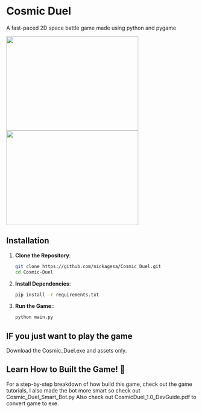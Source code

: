 # Cosmic Duel
A fast-paced 2D space battle game made using python and pygame

<img src="https://github.com/user-attachments/assets/7b1e86d9-8072-451e-ad2f-e544da7722b5" width="350" height="250" />
<img src="https://github.com/user-attachments/assets/999359f8-bbbd-4e08-a20b-bdd9383f6dd8" width="350" height="250" />

## Installation

1. **Clone the Repository**:
   ```sh
   git clone https://github.com/nickagesa/Cosmic_Duel.git
   cd Cosmic-Duel

2. **Install Dependencies**:
   ```sh
   pip install -r requirements.txt

3. **Run the Game:**:
   ```sh
   python main.py
## IF you just want to play the game 
Download the Cosmic_Duel.exe and assets only.

## Learn How to Built the Game! 📖
For a step-by-step breakdown of how build this game, check out the game tutorials, I also made the bot more smart so check out Cosmic_Duel_Smart_Bot.py 
Also check out CosmicDuel_1.0_DevGuide.pdf to convert game to exe.
